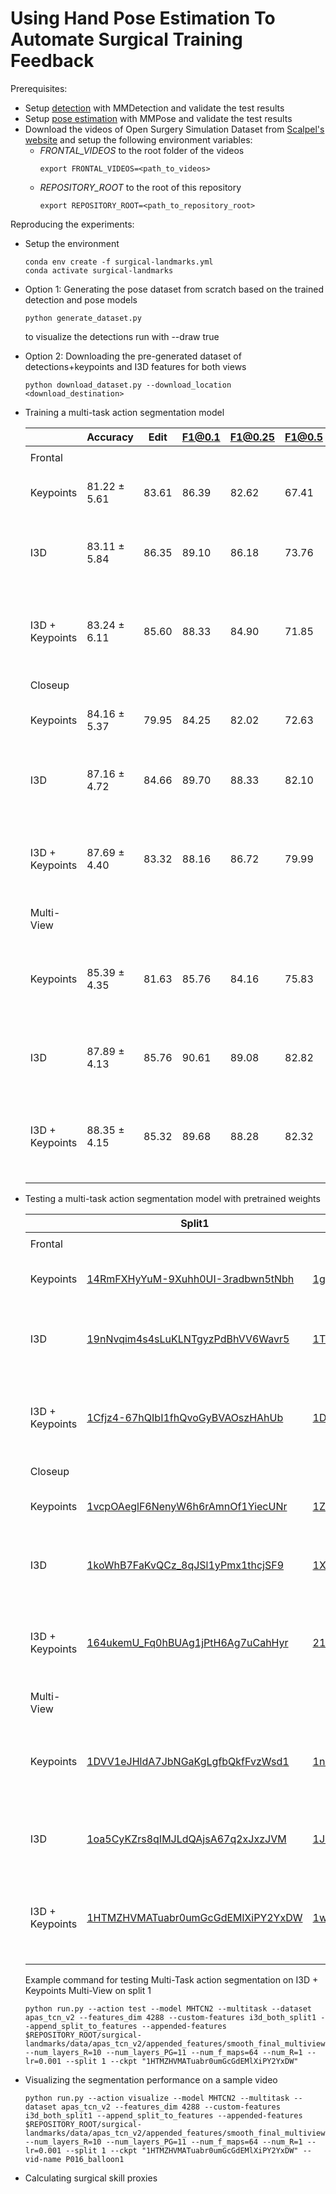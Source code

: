 # Using Hand Pose Estimation To Automate Surgical Training Feedback

Prerequisites:
- Setup [detection](../detection/README.md) with MMDetection and validate the test results
- Setup [pose estimation](../pose/README.md) with MMPose and validate the test results
- Download the videos of Open Surgery Simulation Dataset from [Scalpel's website](https://scalpel.group) and setup the following environment variables:
    - _FRONTAL_VIDEOS_ to the root folder of the videos
        ```
        export FRONTAL_VIDEOS=<path_to_videos>
        ```
    - _REPOSITORY_ROOT_ to the root of this repository
        ```
        export REPOSITORY_ROOT=<path_to_repository_root>
        ```

Reproducing the experiments:
- Setup the environment
    ```
    conda env create -f surgical-landmarks.yml
    conda activate surgical-landmarks
    ```
- Option 1: Generating the pose dataset from scratch based on the trained detection and pose models
    ```
    python generate_dataset.py
    ```
    to visualize the detections run with --draw true

- Option 2: Downloading the pre-generated dataset of detections+keypoints and I3D features for both views
    ```
    python download_dataset.py --download_location <download_destination>
    ```

- Training a multi-task action segmentation model

    |                 	| Accuracy     	| Edit  	| F1@0.1 	| F1@0.25 	| F1@0.5 	| Command                                                                                                                                                                                                                                                                                                                                                                                                    	|
    |-----------------	|--------------	|-------	|--------	|---------	|--------	|------------------------------------------------------------------------------------------------------------------------------------------------------------------------------------------------------------------------------------------------------------------------------------------------------------------------------------------------------------------------------------------------------------	|
    |                 	|              	|       	|        	|         	|        	|                                                                                                                                                                                                                                                                                                                                                                                                            	|
    | Frontal         	|              	|       	|        	|         	|        	|                                                                                                                                                                                                                                                                                                                                                                                                            	|
    | Keypoints       	| 81.22 ± 5.61 	| 83.61 	| 86.39  	| 82.62   	| 67.41  	| python run.py --action train --model MHTCN2 --multitask --dataset apas_tcn_v2 --features_dim 96 --custom-features smooth_final --num_layers_R=10 --num_layers_PG=11 --num_f_maps=64 --num_R=1 --lr=0.001 --split all --num_epochs 150 --eval-rate 1                                                                                                                                                        	|
    | I3D             	| 83.11 ± 5.84 	| 86.35 	| 89.10  	| 86.18   	| 73.76  	| python run.py --action train --model MHTCN2 --multitask --dataset apas_tcn_v2 --features_dim 2048 --custom-features i3d_frontal_split --append_split_to_features --num_layers_R=10 --num_layers_PG=11 --num_f_maps=64 --num_R=1 --lr=0.001 --split all --num_epochs 150 --eval-rate 1                                                                                                                      	|
    | I3D + Keypoints 	| 83.24 ± 6.11 	| 85.60 	| 88.33  	| 84.90   	| 71.85  	| python run.py --action train --model MHTCN2 --multitask --dataset apas_tcn_v2 --features_dim 2144 --custom-features i3d_frontal_split --append_split_to_features --appended-features $REPOSITORY_ROOT/surgical-landmarks/data/apas_tcn_v2/appended_features/smooth_final.json --num_layers_R=10 --num_layers_PG=11 --num_f_maps=64 --num_R=1 --lr=0.001 --split all --num_epochs 150 --eval-rate 1         	|
    | Closeup         	|              	|       	|        	|         	|        	|                                                                                                                                                                                                                                                                                                                                                                                                            	|
    | Keypoints       	| 84.16 ± 5.37 	| 79.95 	| 84.25  	| 82.02   	| 72.63  	| python run.py --action train --dataset apas_tcn_v2 --custom-features smooth_final_closeup --features_dim 96 --num_layers_R=10 --num_layers_PG=11 --num_f_maps=64 --num_R=1 --lr=0.001 --model MHTCN2 --multitask --split all --num_epochs 150 --eval-rate 1                                                                                                                      	|
    | I3D             	| 87.16 ± 4.72 	| 84.66 	| 89.70  	| 88.33   	| 82.10  	| python run.py --action train --dataset apas_tcn_v2 --features_dim 2048 --custom-features i3d_closeup_split --append_split_to_features --num_layers_R=10 --num_layers_PG=11 --num_f_maps=64 --num_R=1 --lr=0.001 --model MHTCN2 --multitask --split all --num_epochs 150 --eval-rate 1                                                                                                                      	|
    | I3D + Keypoints 	| 87.69 ± 4.40 	| 83.32 	| 88.16  	| 86.72   	| 79.99  	| python run.py --action train --model MHTCN2 --multitask --dataset apas_tcn_v2 --features_dim 2144 --custom-features i3d_closeup_split --append_split_to_features --appended-features $REPOSITORY_ROOT/surgical-landmarks/data/apas_tcn_v2/appended_features/smooth_final_closeup.json --num_layers_R=10 --num_layers_PG=11 --num_f_maps=64 --num_R=1 --lr=0.001 --split all --num_epochs 150 --eval-rate 1 	|
    | Multi-View      	|              	|       	|        	|         	|        	|                                                                                                                                                                                                                                                                                                                                                                                                            	|
    | Keypoints       	| 85.39 ± 4.35 	| 81.63 	| 85.76  	| 84.16   	| 75.83  	| python run.py --action train --model MHTCN2 --multitask --dataset apas_tcn_v2 --features_dim 192 --appended-features $REPOSITORY_ROOT/surgical-landmarks/data/apas_tcn_v2/appended_features/smooth_final_closeup.json --custom-features smooth_final --num_layers_R=10 --num_layers_PG=11 --num_f_maps=64 --num_R=1 --lr=0.001 --split all --num_epochs 150 --eval-rate 1                                  	|
    | I3D             	| 87.89 ± 4.13 	| 85.76 	| 90.61  	| 89.08   	| 82.82  	| python run.py --action train --model MHTCN2 --multitask --dataset apas_tcn_v2 --features_dim 4096 --custom-features i3d_both_split --append_split_to_features --num_layers_R=10 --num_layers_PG=11 --num_f_maps=64 --num_R=1 --lr=0.001 --split all --num_epochs 150 --eval-rate 1                                                                                                                         	|
    | I3D + Keypoints 	| 88.35 ± 4.15 	| 85.32 	| 89.68  	| 88.28   	| 82.32  	| python run.py --action train --model MHTCN2 --multitask --dataset apas_tcn_v2 --features_dim 4288 --custom-features i3d_both_split --append_split_to_features --appended-features $REPOSITORY_ROOT/surgical-landmarks/data/apas_tcn_v2/appended_features/smooth_final_multiview.json --num_layers_R=10 --num_layers_PG=11 --num_f_maps=64 --num_R=1 --lr=0.001 --split all --num_epochs 150 --eval-rate 1  	|

- Testing a multi-task action segmentation model with pretrained weights

    |                 	| Split1 	| Split2 	| Split3 	| Split4 	| Split5 	| Command Template                                                                                                                                                                                                                                                                                                                                                                                           	|    	|
    |-----------------	|--------	|--------	|--------	|--------	|--------	|------------------------------------------------------------------------------------------------------------------------------------------------------------------------------------------------------------------------------------------------------------------------------------------------------------------------------------------------------------------------------------------------------------	|----	|
    |                 	|        	|        	|        	|        	|        	|                                                                                                                                                                                                                                                                                                                                                                                                            	|    	|
    | Frontal         	|        	|        	|        	|        	|        	|                                                                                                                                                                                                                                                                                                                                                                                                            	|    	|
    | Keypoints       	| [14RmFXHyYuM-9Xuhh0UI-3radbwn5tNbh](https://drive.google.com/file/d/14RmFXHyYuM-9Xuhh0UI-3radbwn5tNbh/view?usp=share_link)      	| [1gASBOSBNPQPEi8vLLLNP-kKI3qEI4NVQ](https://drive.google.com/file/d/1gASBOSBNPQPEi8vLLLNP-kKI3qEI4NVQ/view?usp=share_link)      	| [1sLAYXhR6BJUgp8hQDlZb9ew3M-ODpcpD](https://drive.google.com/file/d/1sLAYXhR6BJUgp8hQDlZb9ew3M-ODpcpD/view?usp=share_link)      	| [16krqrBaPmc7LYkCHBdmeIoIXTfcyPFKt](https://drive.google.com/file/d/16krqrBaPmc7LYkCHBdmeIoIXTfcyPFKt/view?usp=share_link)      	| [1sU0dAvfGYYiFD6qpuFcHDQvjtop5TEo_](https://drive.google.com/file/d/1sU0dAvfGYYiFD6qpuFcHDQvjtop5TEo_/view?usp=share_link)      	| python run.py --action test --model MHTCN2 --multitask --dataset apas_tcn_v2 --features_dim 96 --custom-features smooth_final --num_layers_R=10 --num_layers_PG=11 --num_f_maps=64 --num_R=1 --lr=0.001 --split `split_number` --ckpt `ckpt_path_or_id`                                                                                                                                        	|    	|
    | I3D             	| [19nNvqim4s4sLuKLNTgyzPdBhVV6Wavr5](https://drive.google.com/file/d/19nNvqim4s4sLuKLNTgyzPdBhVV6Wavr5/view?usp=share_link)      	| [1T57A44llXukxm_82ImZ5ByCfZUlNPjqB](https://drive.google.com/file/d/1T57A44llXukxm_82ImZ5ByCfZUlNPjqB/view?usp=share_link)      	| [1RzDnoUiwQZMaO93NiwrC7GUz8Sjs5mX2](https://drive.google.com/file/d/1RzDnoUiwQZMaO93NiwrC7GUz8Sjs5mX2/view?usp=share_link)      	| [1jsDUH4SlAOO1Eyk2aOJmkIDazUZQ8fpX](https://drive.google.com/file/d/1jsDUH4SlAOO1Eyk2aOJmkIDazUZQ8fpX/view?usp=share_link)      	| [17BNBXNDe4s7U1gCJUZKBIEa7XhiO1nZM](https://drive.google.com/file/d/17BNBXNDe4s7U1gCJUZKBIEa7XhiO1nZM/view?usp=share_link)      	| python run.py --action test --model MHTCN2 --multitask --dataset apas_tcn_v2 --features_dim 2048 --custom-features i3d_frontal_split`split_number` --append_split_to_features --num_layers_R=10 --num_layers_PG=11 --num_f_maps=64 --num_R=1 --lr=0.001 --split `split_number` --ckpt `ckpt_path_or_id`                                                                                   	|    	|
    | I3D + Keypoints 	| [1Cfjz4-67hQIbI1fhQvoGyBVAOszHAhUb](https://drive.google.com/file/d/1Cfjz4-67hQIbI1fhQvoGyBVAOszHAhUb/view?usp=share_link)      	| [1DBYClvG4y9UGSe9fUMvGzU1PTU9D-Ivg](https://drive.google.com/file/d/1DBYClvG4y9UGSe9fUMvGzU1PTU9D-Ivg/view?usp=share_link)      	| [1SQfzM9nvfmSugZHqz7_n4WHVUorbjKRu](https://drive.google.com/file/d/1SQfzM9nvfmSugZHqz7_n4WHVUorbjKRu/view?usp=share_link)      	| [1ByJo41khTG26m7A_6lX-Th8ZLb7C6Lea](https://drive.google.com/file/d/1ByJo41khTG26m7A_6lX-Th8ZLb7C6Lea/view?usp=share_link)      	| [1eOFbDttgnwcRlu-hO23UredA_95lOq0p](https://drive.google.com/file/d/1eOFbDttgnwcRlu-hO23UredA_95lOq0p/view?usp=share_link)      	| python run.py --action test --model MHTCN2 --multitask --dataset apas_tcn_v2 --features_dim 2144 --custom-features i3d_frontal_split`split_number` --append_split_to_features --appended-features $REPOSITORY_ROOT/surgical-landmarks/data/apas_tcn_v2/appended_features/smooth_final.json --num_layers_R=10 --num_layers_PG=11 --num_f_maps=64 --num_R=1 --lr=0.001 --split `split_number` --ckpt `ckpt_path_or_id`         	| \| 	|
    | Closeup         	|        	|        	|        	|        	|        	|                                                                                                                                                                                                                                                                                                                                                                                                            	|    	|
    | Keypoints       	| [1vcpOAeglF6NenyW6h6rAmnOf1YiecUNr](https://drive.google.com/file/d/1vcpOAeglF6NenyW6h6rAmnOf1YiecUNr/view?usp=share_link)      	| [1ZyHSJcJB8CHyx0QmEGucXHOhka-LkgpS](https://drive.google.com/file/d/1ZyHSJcJB8CHyx0QmEGucXHOhka-LkgpS/view?usp=share_link)      	| [14XDy1_b3y3AhEWQ9xSpDnxPIvEwHupx_](https://drive.google.com/file/d/14XDy1_b3y3AhEWQ9xSpDnxPIvEwHupx_/view?usp=share_link)      	| [1umCvgf8M25A5y6DvAd4vcSIQ8GLhFCiQ](https://drive.google.com/file/d/1umCvgf8M25A5y6DvAd4vcSIQ8GLhFCiQ/view?usp=share_link)      	| [1VplNvUYrp91SfKVE7onD6LGygZqynpEg](https://drive.google.com/file/d/1VplNvUYrp91SfKVE7onD6LGygZqynpEg/view?usp=share_link)      	| python run.py --action test --dataset apas_tcn_v2 --custom-features smooth_final_closeup --features_dim 96 --num_layers_R=10 --num_layers_PG=11 --num_f_maps=64 --num_R=1 --lr=0.001 --model MHTCN2 --multitask --split `split_number` --ckpt `ckpt_path_or_id`                                                                                                 	|    	|
    | I3D             	| [1koWhB7FaKvQCz_8qJSl1yPmx1thcjSF9](https://drive.google.com/file/d/1koWhB7FaKvQCz_8qJSl1yPmx1thcjSF9/view?usp=share_link)      	| [1X3MI21HlRRvl4fkTby5NXrp4hQ8V1FeT](https://drive.google.com/file/d/1X3MI21HlRRvl4fkTby5NXrp4hQ8V1FeT/view?usp=share_link)      	| [1U9hRsPyBHMDIbZnAXxZWtD8nYhPDwPB8](https://drive.google.com/file/d/1U9hRsPyBHMDIbZnAXxZWtD8nYhPDwPB8/view?usp=share_link)      	| [1Qs-Xk-kc3bXlOByZlV6RNrMZ7l7DOSUF](https://drive.google.com/file/d/1Qs-Xk-kc3bXlOByZlV6RNrMZ7l7DOSUF/view?usp=share_link)      	| [1LAuKET3xeFvQzMqMSaNfbWz0Pj1UgDS0](https://drive.google.com/file/d/1LAuKET3xeFvQzMqMSaNfbWz0Pj1UgDS0/view?usp=share_link)      	| python run.py --action test --dataset apas_tcn_v2 --features_dim 2048 --custom-features i3d_closeup_split`split_number` --append_split_to_features --num_layers_R=10 --num_layers_PG=11 --num_f_maps=64 --num_R=1 --lr=0.001 --model MHTCN2 --multitask --split `split_number` --ckpt `ckpt_path_or_id`                                                                                                                    	|    	|
    | I3D + Keypoints 	| [164ukemU_Fq0hBUAg1jPtH6Ag7uCahHyr](https://drive.google.com/file/d/164ukemU_Fq0hBUAg1jPtH6Ag7uCahHyr/view?usp=share_link)      	| [21nRbjThs6EvSF39WN4IXZcmJYL03EoXXQ](https://drive.google.com/file/d/1nRbjThs6EvSF39WN4IXZcmJYL03EoXXQ/view?usp=share_link)      	| [1kB-gkfVAe-I5kA6zC7UBoafedgRNcqN9](https://drive.google.com/file/d/1kB-gkfVAe-I5kA6zC7UBoafedgRNcqN9/view?usp=share_link)      	| [1AP1Hqm2WXKUXOFNqKf7DEDMNUJRRpswc](https://drive.google.com/file/d/1AP1Hqm2WXKUXOFNqKf7DEDMNUJRRpswc/view?usp=share_link)      	| [1GF9VUbmyWAnWvjWlLeU9ieijnIIiYsf0](https://drive.google.com/file/d/1GF9VUbmyWAnWvjWlLeU9ieijnIIiYsf0/view?usp=share_link)      	| python run.py --action test --model MHTCN2 --multitask --dataset apas_tcn_v2 --features_dim 2144 --custom-features i3d_closeup_split`split_number` --append_split_to_features --appended-features $REPOSITORY_ROOT/surgical-landmarks/data/apas_tcn_v2/appended_features/smooth_final_closeup.json --num_layers_R=10 --num_layers_PG=11 --num_f_maps=64 --num_R=1 --lr=0.001 --split `split_number` --ckpt `ckpt_path_or_id`   	|    	|
    | Multi-View      	|        	|        	|        	|        	|        	|                                                                                                                                                                                                                                                                                                                                                                                                            	|    	|
    | Keypoints       	| [1DVV1eJHldA7JbNGaKgLgfbQkfFvzWsd1](https://drive.google.com/file/d/1DVV1eJHldA7JbNGaKgLgfbQkfFvzWsd1/view?usp=share_link)      	| [1ncW1mug-h0VzfgXC0-PdOIsKPBR_RhHo](https://drive.google.com/file/d/1ncW1mug-h0VzfgXC0-PdOIsKPBR_RhHo/view?usp=share_link)      	| [1apvD5Xy1T3KKnWa8kytWTC2yeUwDQrbB](https://drive.google.com/file/d/1apvD5Xy1T3KKnWa8kytWTC2yeUwDQrbB/view?usp=share_link)      	| [14BOuiccElLob0o1tYHvMq4GnLA8zJllD](https://drive.google.com/file/d/14BOuiccElLob0o1tYHvMq4GnLA8zJllD/view?usp=share_link)      	| [12Ex--6z0qU_WvjWebbi2iyaVGVsS2d8L](https://drive.google.com/file/d/12Ex--6z0qU_WvjWebbi2iyaVGVsS2d8L/view?usp=share_link)      	| python run.py --action test --model MHTCN2 --multitask --dataset apas_tcn_v2 --features_dim 192 --appended-features $REPOSITORY_ROOT/surgical-landmarks/data/apas_tcn_v2/appended_features/smooth_final_closeup.json --custom-features smooth_final --num_layers_R=10 --num_layers_PG=11 --num_f_maps=64 --num_R=1 --lr=0.001 --split `split_number` --ckpt `ckpt_path_or_id`                                  	|    	|
    | I3D             	| [1oa5CyKZrs8qIMJLdQAjsA67q2xJxzJVM](https://drive.google.com/file/d/1oa5CyKZrs8qIMJLdQAjsA67q2xJxzJVM/view?usp=share_link)      	| [1JzVwhOuMpjyHNudnP5MtGEhvQcD77yyK](https://drive.google.com/file/d/1JzVwhOuMpjyHNudnP5MtGEhvQcD77yyK/view?usp=share_link)      	| [1ULEr1LnOQUvgBfTpPCryOV9sYQnvWeQW](https://drive.google.com/file/d/1ULEr1LnOQUvgBfTpPCryOV9sYQnvWeQW/view?usp=share_link)      	| [1YN-o-OazpQdO0wkerXwIDVnelP8LMdBB](https://drive.google.com/file/d/1YN-o-OazpQdO0wkerXwIDVnelP8LMdBB/view?usp=share_link)      	| [1y-TKwUnnMAfe7mB-ZLDb4g0MVG4Cr3Yq](https://drive.google.com/file/d/1y-TKwUnnMAfe7mB-ZLDb4g0MVG4Cr3Yq/view?usp=share_link)      	| python run.py --action test --model MHTCN2 --multitask --dataset apas_tcn_v2 --features_dim 4096 --custom-features i3d_both_split`split_number` --append_split_to_features --num_layers_R=10 --num_layers_PG=11 --num_f_maps=64 --num_R=1 --lr=0.001 --split `split_number` --ckpt `ckpt_path_or_id`                                                                                                                         	|    	|
    | I3D + Keypoints 	| [1HTMZHVMATuabr0umGcGdEMlXiPY2YxDW](https://drive.google.com/file/d/1HTMZHVMATuabr0umGcGdEMlXiPY2YxDW/view?usp=share_link)      	| [1wPpKHAH_XfvPLsFFuiHn5cK_pKwZ95Ty](https://drive.google.com/file/d/1wPpKHAH_XfvPLsFFuiHn5cK_pKwZ95Ty/view?usp=share_link)      	| [1k7YH0vOaDD2sRW3J43kqjah0Ph5oTaL5](https://drive.google.com/file/d/1k7YH0vOaDD2sRW3J43kqjah0Ph5oTaL5/view?usp=share_link)      	| [1r61h2CvnnY4ULLATFiBgJnz4Y9AWWWJi](https://drive.google.com/file/d/1r61h2CvnnY4ULLATFiBgJnz4Y9AWWWJi/view?usp=share_link)      	| [1hA6DPUG-z7RuBUHLNY0bz9l2Wt62UgYL](https://drive.google.com/file/d/1hA6DPUG-z7RuBUHLNY0bz9l2Wt62UgYL/view?usp=share_link)      	| python run.py --action test --model MHTCN2 --multitask --dataset apas_tcn_v2 --features_dim 4288 --custom-features i3d_both_split`split_number` --append_split_to_features --appended-features $REPOSITORY_ROOT/surgical-landmarks/data/apas_tcn_v2/appended_features/smooth_final_multiview.json --num_layers_R=10 --num_layers_PG=11 --num_f_maps=64 --num_R=1 --lr=0.001 --split `split_number` --ckpt `ckpt_path_or_id`   	|    	|

    Example command for testing Multi-Task action segmentation on I3D + Keypoints Multi-View on split 1
    ```
    python run.py --action test --model MHTCN2 --multitask --dataset apas_tcn_v2 --features_dim 4288 --custom-features i3d_both_split1 --append_split_to_features --appended-features $REPOSITORY_ROOT/surgical-landmarks/data/apas_tcn_v2/appended_features/smooth_final_multiview.json --num_layers_R=10 --num_layers_PG=11 --num_f_maps=64 --num_R=1 --lr=0.001 --split 1 --ckpt "1HTMZHVMATuabr0umGcGdEMlXiPY2YxDW"
    ```
- Visualizing the segmentation performance on a sample video
    ```
    python run.py --action visualize --model MHTCN2 --multitask --dataset apas_tcn_v2 --features_dim 4288 --custom-features i3d_both_split1 --append_split_to_features --appended-features $REPOSITORY_ROOT/surgical-landmarks/data/apas_tcn_v2/appended_features/smooth_final_multiview.json --num_layers_R=10 --num_layers_PG=11 --num_f_maps=64 --num_R=1 --lr=0.001 --split 1 --ckpt "1HTMZHVMATuabr0umGcGdEMlXiPY2YxDW" --vid-name P016_balloon1
    ```
- Calculating surgical skill proxies

